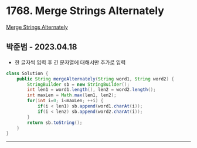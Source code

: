 # 1768. Merge Strings Alternately

[Merge Strings Alternately](https://leetcode.com/problems/merge-strings-alternately/)

## 박준범 - 2023.04.18

- 한 글자씩 입력 후 긴 문자열에 대해서만 추가로 입력

```java
class Solution {
    public String mergeAlternately(String word1, String word2) {
        StringBuilder sb = new StringBuilder();
        int len1 = word1.length(), len2 = word2.length();
        int maxLen = Math.max(len1, len2);
        for(int i=0; i<maxLen; ++i) {
            if(i < len1) sb.append(word1.charAt(i));
            if(i < len2) sb.append(word2.charAt(i));
        }
        return sb.toString();
    }
}
```

---
